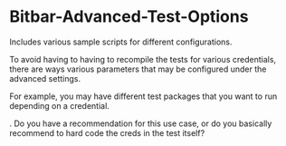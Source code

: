 # Bitbar-Advanced-Test-Options
Includes various sample scripts for different configurations.

To avoid having to having to recompile the tests for various credentials, there are ways various parameters that may be configured under the advanced settings.

For example, you may have different test packages that you want to run depending on a credential. 

. Do you have a recommendation for this use case, or do you basically recommend to hard code the creds in the test itself?
